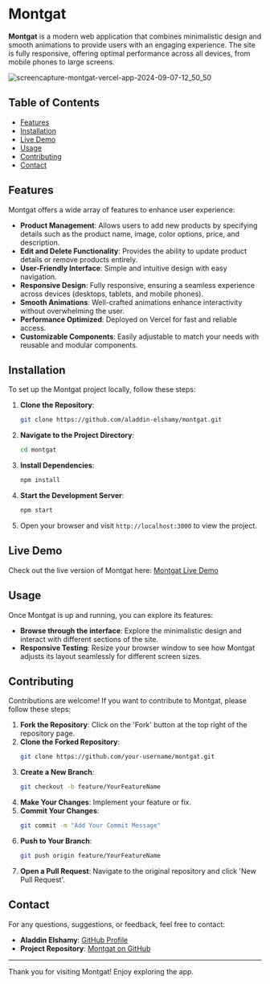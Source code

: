 # Montgat

**Montgat** is a modern web application that combines minimalistic design and smooth animations to provide users with an engaging experience. The site is fully responsive, offering optimal performance across all devices, from mobile phones to large screens.

![screencapture-montgat-vercel-app-2024-09-07-12_50_50](https://github.com/user-attachments/assets/dea4fb5c-8235-4da4-87cc-c272e966be90)

## Table of Contents

- [Features](#features)
- [Installation](#installation)
- [Live Demo](#live-demo)
- [Usage](#usage)
- [Contributing](#contributing)
- [Contact](#contact)

## Features

Montgat offers a wide array of features to enhance user experience:

- **Product Management**: Allows users to add new products by specifying details such as the product name, image, color options, price, and description.
- **Edit and Delete Functionality**: Provides the ability to update product details or remove products entirely.
- **User-Friendly Interface**: Simple and intuitive design with easy navigation.
- **Responsive Design**: Fully responsive, ensuring a seamless experience across devices (desktops, tablets, and mobile phones).
- **Smooth Animations**: Well-crafted animations enhance interactivity without overwhelming the user.
- **Performance Optimized**: Deployed on Vercel for fast and reliable access.
- **Customizable Components**: Easily adjustable to match your needs with reusable and modular components.

## Installation

To set up the Montgat project locally, follow these steps:

1. **Clone the Repository**:
    ```bash
    git clone https://github.com/aladdin-elshamy/montgat.git
    ```

2. **Navigate to the Project Directory**:
    ```bash
    cd montgat
    ```

3. **Install Dependencies**:
    ```bash
    npm install
    ```

4. **Start the Development Server**:
    ```bash
    npm start
    ```

5. Open your browser and visit `http://localhost:3000` to view the project.

## Live Demo

Check out the live version of Montgat here: [Montgat Live Demo](https://montgat.vercel.app/)

## Usage

Once Montgat is up and running, you can explore its features:

- **Browse through the interface**: Explore the minimalistic design and interact with different sections of the site.
- **Responsive Testing**: Resize your browser window to see how Montgat adjusts its layout seamlessly for different screen sizes.

## Contributing

Contributions are welcome! If you want to contribute to Montgat, please follow these steps:

1. **Fork the Repository**: Click on the 'Fork' button at the top right of the repository page.
2. **Clone the Forked Repository**:
    ```bash
    git clone https://github.com/your-username/montgat.git
    ```
3. **Create a New Branch**:
    ```bash
    git checkout -b feature/YourFeatureName
    ```
4. **Make Your Changes**: Implement your feature or fix.
5. **Commit Your Changes**:
    ```bash
    git commit -m "Add Your Commit Message"
    ```
6. **Push to Your Branch**:
    ```bash
    git push origin feature/YourFeatureName
    ```
7. **Open a Pull Request**: Navigate to the original repository and click 'New Pull Request'.

## Contact

For any questions, suggestions, or feedback, feel free to contact:

- **Aladdin Elshamy**: [GitHub Profile](https://github.com/Aladdin-Elshamy)
- **Project Repository**: [Montgat on GitHub](https://github.com/aladdin-elshamy/montgat)

---

Thank you for visiting Montgat! Enjoy exploring the app.
